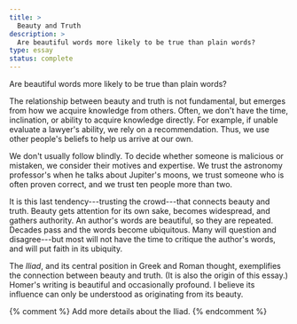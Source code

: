 ```yaml
---
title: >
  Beauty and Truth
description: >
  Are beautiful words more likely to be true than plain words?
type: essay
status: complete
---
```


Are beautiful words more likely to be true than plain words?

The relationship between beauty and truth is not fundamental, but emerges from how we acquire knowledge from others. Often, we don't have the time, inclination, or ability to acquire knowledge directly. For example, if unable evaluate a lawyer's ability, we rely on a recommendation. Thus, we use other people's beliefs to help us arrive at our own.

We don't usually follow blindly. To decide whether someone is malicious or mistaken, we consider their motives and expertise. We trust the astronomy professor's when he talks about Jupiter's moons, we trust someone who is often proven correct, and we trust ten people more than two.

It is this last tendency---trusting the crowd---that connects beauty and truth. Beauty gets attention for its own sake, becomes widespread, and gathers authority. An author's words are beautiful, so they are repeated. Decades pass and the words become ubiquitous. Many will question and disagree---but most will not have the time to critique the author's words, and will put faith in its ubiquity.

The _Iliad_, and its central position in Greek and Roman thought, exemplifies the connection between beauty and truth. (It is also the origin of this essay.) Homer's writing is beautiful and occasionally profound. I believe its influence can only be understood as originating from its beauty.

{% comment %}
Add more details about the Iliad.
{% endcomment %}
